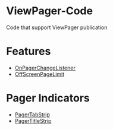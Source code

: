 # ViewPager-Code
Code that support ViewPager publication

# Features
- [OnPagerChangeListener](https://github.com/ViBlog/ViewPager-Code/tree/feature/on-page-change-listener)
- [OffScreenPageLimit](https://github.com/ViBlog/ViewPager-Code/tree/feature/offscreen-page-limit)

# Pager Indicators
- [PagerTabStrip](https://github.com/ViBlog/ViewPager-Code/tree/pagerindicator/v4-pagertabstrip)
- [PagerTitleStrip](https://github.com/ViBlog/ViewPager-Code/tree/pagerindicator/v4-pagertitlestrip)

